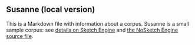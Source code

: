 ## Susanne (local version)

This is a Markdown file with information about a corpus. Susanne is a small sample corpus: see [details on Sketch Engine](https://www.sketchengine.eu/susanne-corpus/) and [the NoSketch Engine source file](https://nlp.fi.muni.cz/trac/noske).
